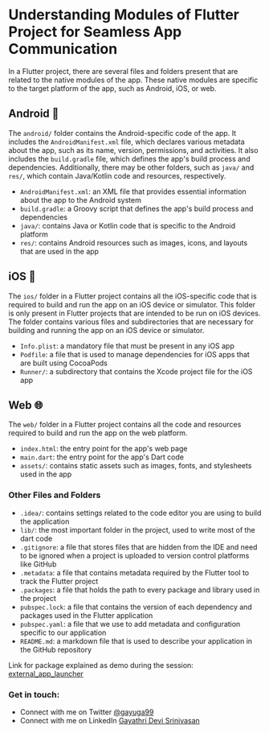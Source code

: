 # Understanding Modules of Flutter Project for Seamless App Communication

In a Flutter project, there are several files and folders present that are related to the native modules of the app. These native modules are specific to the target platform of the app, such as Android, iOS, or web.

## Android 🤖

The `android/` folder contains the Android-specific code of the app. It includes the `AndroidManifest.xml` file, which declares various metadata about the app, such as its name, version, permissions, and activities. It also includes the `build.gradle` file, which defines the app's build process and dependencies. Additionally, there may be other folders, such as `java/` and `res/`, which contain Java/Kotlin code and resources, respectively.

- `AndroidManifest.xml`: an XML file that provides essential information about the app to the Android system
- `build.gradle`: a Groovy script that defines the app's build process and dependencies
- `java/`: contains Java or Kotlin code that is specific to the Android platform
- `res/`: contains Android resources such as images, icons, and layouts that are used in the app

## iOS 🍎

The `ios/` folder in a Flutter project contains all the iOS-specific code that is required to build and run the app on an iOS device or simulator. This folder is only present in Flutter projects that are intended to be run on iOS devices. The folder contains various files and subdirectories that are necessary for building and running the app on an iOS device or simulator.

- `Info.plist`: a mandatory file that must be present in any iOS app
- `Podfile`: a file that is used to manage dependencies for iOS apps that are built using CocoaPods
- `Runner/`: a subdirectory that contains the Xcode project file for the iOS app

## Web 🌐

The `web/` folder in a Flutter project contains all the code and resources required to build and run the app on the web platform.

- `index.html`: the entry point for the app's web page
- `main.dart`: the entry point for the app's Dart code
- `assets/`: contains static assets such as images, fonts, and stylesheets used in the app

### Other Files and Folders

- `.idea/`: contains settings related to the code editor you are using to build the application
- `lib/`: the most important folder in the project, used to write most of the dart code
- `.gitignore`: a file that stores files that are hidden from the IDE and need to be ignored when a project is uploaded to version control platforms like GitHub
- `.metadata`: a file that contains metadata required by the Flutter tool to track the Flutter project
- `.packages`: a file that holds the path to every package and library used in the project
- `pubspec.lock`: a file that contains the version of each dependency and packages used in the Flutter application
- `pubspec.yaml`: a file that we use to add metadata and configuration specific to our application
- `README.md`: a markdown file that is used to describe your application in the GitHub repository

Link for package explained as demo during the session: [external_app_launcher](https://github.com/GayathrideviGA/external_app_launcher)

### Get in touch:
- Connect with me on Twitter [@gayuga99](https://twitter.com/gayuga99)
- Connect with me on LinkedIn  [Gayathri Devi Srinivasan](https://www.linkedin.com/in/gayathri-devi-srinivasan-961bbb147/)

